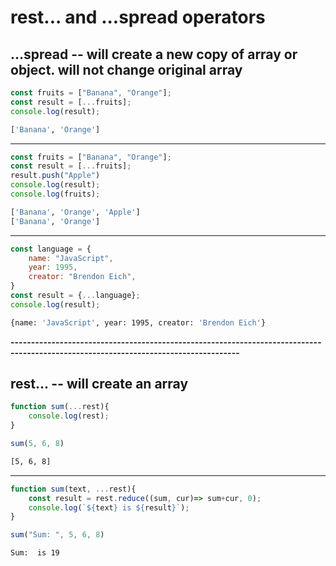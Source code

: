 # rest... and ...spread operators
## ...spread -- will create a new copy of array or object. will not change original array
```js
const fruits = ["Banana", "Orange"];
const result = [...fruits];
console.log(result);
```
```bash
['Banana', 'Orange']
```

------------------------------------------------------------------------------------------------------------------------------------

```js
const fruits = ["Banana", "Orange"];
const result = [...fruits];
result.push("Apple")
console.log(result);
console.log(fruits);
```
```bash
['Banana', 'Orange', 'Apple']
['Banana', 'Orange']
```

------------------------------------------------------------------------------------------------------------------------------------

```js
const language = {
    name: "JavaScript",
    year: 1995,
    creator: "Brendon Eich",
}
const result = {...language};
console.log(result);
```
```bash
{name: 'JavaScript', year: 1995, creator: 'Brendon Eich'}
```

**------------------------------------------------------------------------------------------------------------------------------------**

## rest... -- will create an array
```js
function sum(...rest){
    console.log(rest);
}

sum(5, 6, 8)
```
```bash
[5, 6, 8]
```

------------------------------------------------------------------------------------------------------------------------------------

```js
function sum(text, ...rest){
    const result = rest.reduce((sum, cur)=> sum+cur, 0);
    console.log(`${text} is ${result}`);
}

sum("Sum: ", 5, 6, 8)
```
```bash
Sum:  is 19
```

